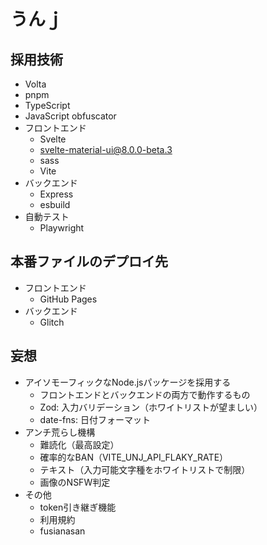 # うんｊ
## 採用技術
- Volta
- pnpm
- TypeScript
- JavaScript obfuscator
- フロントエンド
  - Svelte
  - svelte-material-ui@8.0.0-beta.3
  - sass
  - Vite
- バックエンド
  - Express
  - esbuild
- 自動テスト
  - Playwright

## 本番ファイルのデプロイ先
- フロントエンド
  - GitHub Pages
- バックエンド
  - Glitch

## 妄想
- アイソモーフィックなNode.jsパッケージを採用する
  - フロントエンドとバックエンドの両方で動作するもの
  - Zod: 入力バリデーション（ホワイトリストが望ましい）
  - date-fns: 日付フォーマット
- アンチ荒らし機構
  - 難読化（最高設定）
  - 確率的なBAN（VITE_UNJ_API_FLAKY_RATE）
  - テキスト（入力可能文字種をホワイトリストで制限）
  - 画像のNSFW判定
- その他
  - token引き継ぎ機能
  - 利用規約
  - fusianasan